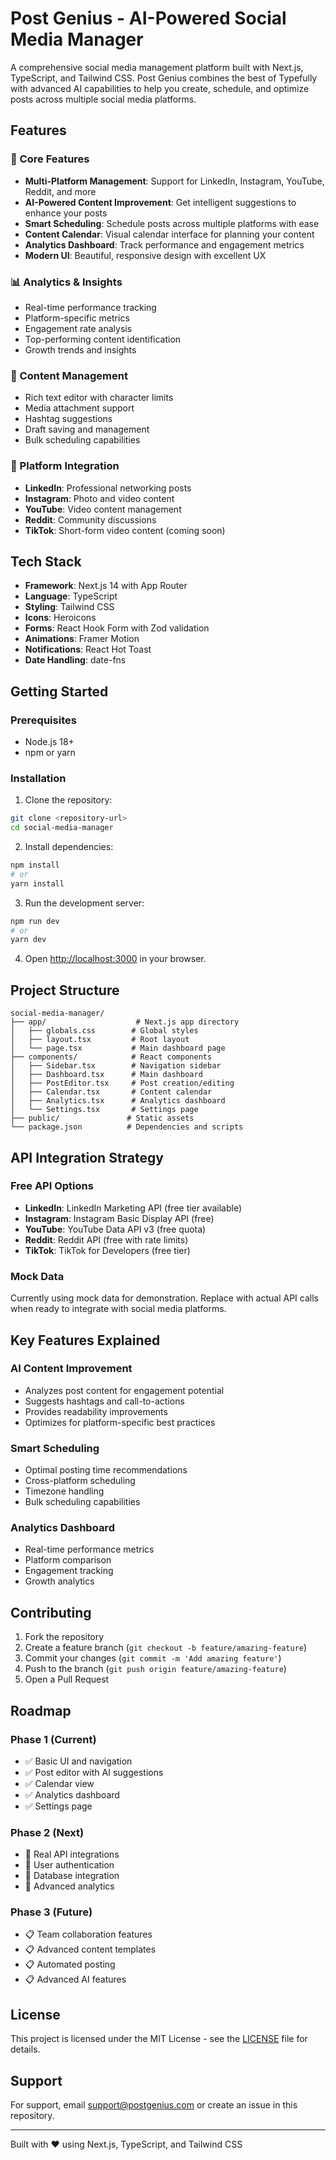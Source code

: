 # Post Genius - AI-Powered Social Media Manager

A comprehensive social media management platform built with Next.js, TypeScript, and Tailwind CSS. Post Genius combines the best of Typefully with advanced AI capabilities to help you create, schedule, and optimize posts across multiple social media platforms.

## Features

### 🚀 Core Features
- **Multi-Platform Management**: Support for LinkedIn, Instagram, YouTube, Reddit, and more
- **AI-Powered Content Improvement**: Get intelligent suggestions to enhance your posts
- **Smart Scheduling**: Schedule posts across multiple platforms with ease
- **Content Calendar**: Visual calendar interface for planning your content
- **Analytics Dashboard**: Track performance and engagement metrics
- **Modern UI**: Beautiful, responsive design with excellent UX

### 📊 Analytics & Insights
- Real-time performance tracking
- Platform-specific metrics
- Engagement rate analysis
- Top-performing content identification
- Growth trends and insights

### 🎯 Content Management
- Rich text editor with character limits
- Media attachment support
- Hashtag suggestions
- Draft saving and management
- Bulk scheduling capabilities

### 🔗 Platform Integration
- **LinkedIn**: Professional networking posts
- **Instagram**: Photo and video content
- **YouTube**: Video content management
- **Reddit**: Community discussions
- **TikTok**: Short-form video content (coming soon)

## Tech Stack

- **Framework**: Next.js 14 with App Router
- **Language**: TypeScript
- **Styling**: Tailwind CSS
- **Icons**: Heroicons
- **Forms**: React Hook Form with Zod validation
- **Animations**: Framer Motion
- **Notifications**: React Hot Toast
- **Date Handling**: date-fns

## Getting Started

### Prerequisites
- Node.js 18+ 
- npm or yarn

### Installation

1. Clone the repository:
```bash
git clone <repository-url>
cd social-media-manager
```

2. Install dependencies:
```bash
npm install
# or
yarn install
```

3. Run the development server:
```bash
npm run dev
# or
yarn dev
```

4. Open [http://localhost:3000](http://localhost:3000) in your browser.

## Project Structure

```
social-media-manager/
├── app/                    # Next.js app directory
│   ├── globals.css        # Global styles
│   ├── layout.tsx         # Root layout
│   └── page.tsx           # Main dashboard page
├── components/            # React components
│   ├── Sidebar.tsx        # Navigation sidebar
│   ├── Dashboard.tsx      # Main dashboard
│   ├── PostEditor.tsx     # Post creation/editing
│   ├── Calendar.tsx       # Content calendar
│   ├── Analytics.tsx      # Analytics dashboard
│   └── Settings.tsx       # Settings page
├── public/               # Static assets
└── package.json          # Dependencies and scripts
```

## API Integration Strategy

### Free API Options
- **LinkedIn**: LinkedIn Marketing API (free tier available)
- **Instagram**: Instagram Basic Display API (free)
- **YouTube**: YouTube Data API v3 (free quota)
- **Reddit**: Reddit API (free with rate limits)
- **TikTok**: TikTok for Developers (free tier)

### Mock Data
Currently using mock data for demonstration. Replace with actual API calls when ready to integrate with social media platforms.

## Key Features Explained

### AI Content Improvement
- Analyzes post content for engagement potential
- Suggests hashtags and call-to-actions
- Provides readability improvements
- Optimizes for platform-specific best practices

### Smart Scheduling
- Optimal posting time recommendations
- Cross-platform scheduling
- Timezone handling
- Bulk scheduling capabilities

### Analytics Dashboard
- Real-time performance metrics
- Platform comparison
- Engagement tracking
- Growth analytics

## Contributing

1. Fork the repository
2. Create a feature branch (`git checkout -b feature/amazing-feature`)
3. Commit your changes (`git commit -m 'Add amazing feature'`)
4. Push to the branch (`git push origin feature/amazing-feature`)
5. Open a Pull Request

## Roadmap

### Phase 1 (Current)
- ✅ Basic UI and navigation
- ✅ Post editor with AI suggestions
- ✅ Calendar view
- ✅ Analytics dashboard
- ✅ Settings page

### Phase 2 (Next)
- 🔄 Real API integrations
- 🔄 User authentication
- 🔄 Database integration
- 🔄 Advanced analytics

### Phase 3 (Future)
- 📋 Team collaboration features
- 📋 Advanced content templates
- 📋 Automated posting
- 📋 Advanced AI features

## License

This project is licensed under the MIT License - see the [LICENSE](LICENSE) file for details.

## Support

For support, email support@postgenius.com or create an issue in this repository.

---

Built with ❤️ using Next.js, TypeScript, and Tailwind CSS
